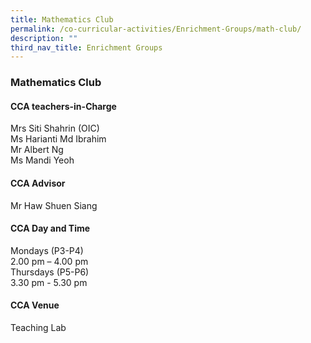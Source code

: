 ```yaml
---
title: Mathematics Club
permalink: /co-curricular-activities/Enrichment-Groups/math-club/
description: ""
third_nav_title: Enrichment Groups
---
```

### **Mathematics Club**

#### **CCA teachers-in-Charge**
Mrs Siti Shahrin (OIC) <br>
Ms Harianti Md Ibrahim <br>
Mr Albert Ng<br>
Ms Mandi Yeoh

#### **CCA Advisor**
Mr Haw Shuen Siang

#### **CCA Day and Time**
Mondays (P3-P4) <br>
2.00 pm – 4.00 pm <br>
Thursdays (P5-P6) <br>
3.30 pm - 5.30 pm

#### **CCA Venue**
Teaching Lab